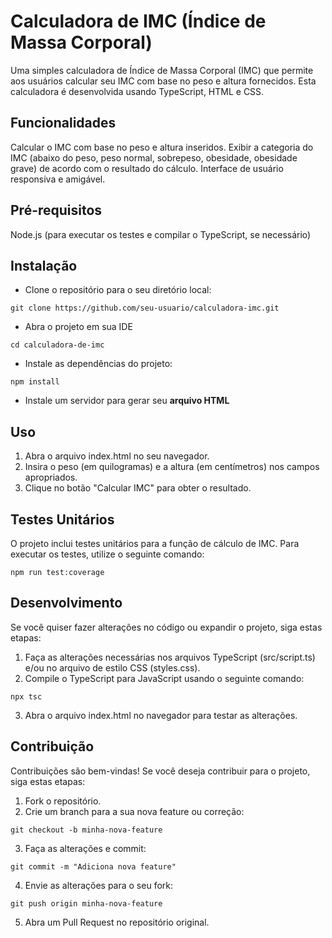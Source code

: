 # Calculadora de IMC (Índice de Massa Corporal)

Uma simples calculadora de Índice de Massa Corporal (IMC) que permite aos usuários calcular seu IMC com base no peso e altura fornecidos. Esta calculadora é desenvolvida usando TypeScript, HTML e CSS.

## Funcionalidades
Calcular o IMC com base no peso e altura inseridos.
Exibir a categoria do IMC (abaixo do peso, peso normal, sobrepeso, obesidade, obesidade grave) de acordo com o resultado do cálculo.
Interface de usuário responsiva e amigável.

## Pré-requisitos
Node.js (para executar os testes e compilar o TypeScript, se necessário)

## Instalação
- Clone o repositório para o seu diretório local:
```
git clone https://github.com/seu-usuario/calculadora-imc.git
```
- Abra o projeto em sua IDE
```
cd calculadora-de-imc
```
- Instale as dependências do projeto:
```
npm install
```
- Instale um servidor para gerar seu **arquivo HTML**

## Uso
1. Abra o arquivo index.html no seu navegador.
2. Insira o peso (em quilogramas) e a altura (em centímetros) nos campos apropriados.
3. Clique no botão "Calcular IMC" para obter o resultado.

## Testes Unitários
O projeto inclui testes unitários para a função de cálculo de IMC. Para executar os testes, utilize o seguinte comando:
```
npm run test:coverage
```
## Desenvolvimento
Se você quiser fazer alterações no código ou expandir o projeto, siga estas etapas:
1. Faça as alterações necessárias nos arquivos TypeScript (src/script.ts) e/ou no arquivo de estilo CSS (styles.css).
2. Compile o TypeScript para JavaScript usando o seguinte comando:
```
npx tsc
```
3. Abra o arquivo index.html no navegador para testar as alterações.

## Contribuição
Contribuições são bem-vindas! Se você deseja contribuir para o projeto, siga estas etapas:
1. Fork o repositório.
2. Crie um branch para a sua nova feature ou correção:
```
git checkout -b minha-nova-feature
```
3. Faça as alterações e commit:
```
git commit -m "Adiciona nova feature"
```
4. Envie as alterações para o seu fork:
```
git push origin minha-nova-feature
```
5. Abra um Pull Request no repositório original.